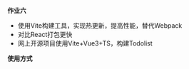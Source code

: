 **作业六**

- 使用Vite构建工具，实现热更新，提高性能，替代Webpack
- 对比React打包更快
- 网上开源项目使用Vite+Vue3+TS，构建Todolist

**使用方式**
